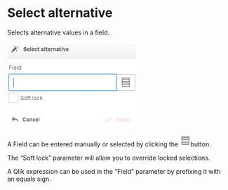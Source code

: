 # Select alternative

Selects alternative values in a field.

![](../.gitbook/assets/image%20%2831%29.png)

A Field can be entered manually or selected by clicking the ![](../.gitbook/assets/image%20%28122%29.png)button.

The “Soft lock” parameter will allow you to override locked selections.

A Qlik expression can be used in the “Field” parameter by prefixing it with an equals sign.

